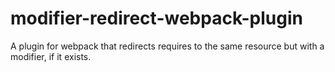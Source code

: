 # modifier-redirect-webpack-plugin
A plugin for webpack that redirects requires to the same resource but with a modifier, if it exists.
